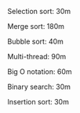 Selection sort:     30m

Merge sort:         180m

Bubble sort:        40m

Multi-thread:       90m

Big O notation:     60m

Binary search:      30m

Insertion sort:     30m
